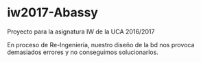 # iw2017-Abassy
Proyecto para la asignatura IW de la UCA 2016/2017

En proceso de Re-Ingeniería, nuestro diseño de la bd nos provoca demasiados errores y no conseguimos solucionarlos.
